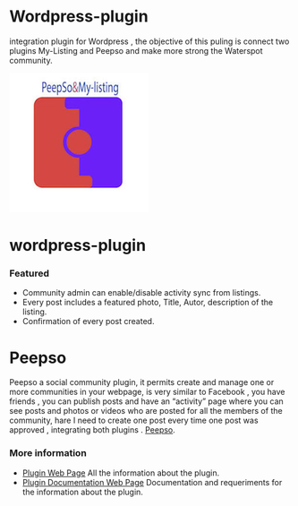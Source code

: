 # Wordpress-plugin
integration plugin for Wordpress , the objective of this puling is connect two plugins My-Listing and Peepso and make more strong the Waterspot community. 

![My_pugin](user_3.png)

# wordpress-plugin
### Featured
* Community admin can enable/disable activity sync from listings.
* Every post includes a featured photo, Title, Autor, description of the listing.
* Confirmation of every post created.

Peepso
======
Peepso a social community plugin, it permits create and manage one or more communities in your webpage,  is very similar to Facebook ,  you have friends , you can publish posts and have an “activity” page where you can see posts and photos or videos who are posted for all the members of the community, hare I need to create one post every time one post was approved , integrating both plugins . [Peepso](https://peepso.com). 

### More information
* [Plugin Web Page](https://blog.alvararias.se/docs/peepso-my-listing/) All the information about the plugin.
* [Plugin Documentation Web Page](https://blog.alvararias.se/docs/peepso-my-listing/documentation/g/) Documentation and requeriments for the information about the plugin.


